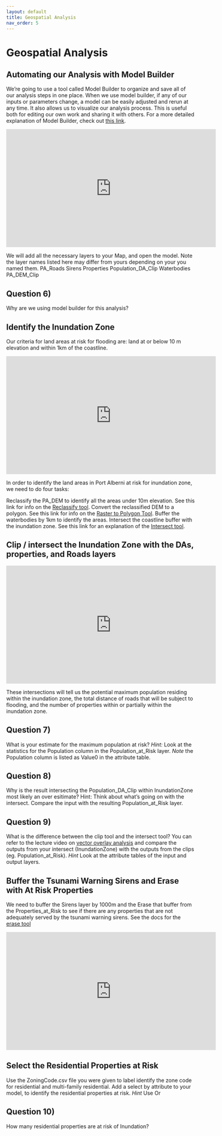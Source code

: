 ```yaml
---
layout: default
title: Geospatial Analysis
nav_order: 5
---
```


# Geospatial Analysis

## Automating our Analysis with Model Builder
We’re going to use a tool called Model Builder to organize and save all of our analysis steps in one place.  When we use model builder, if any of our inputs or parameters change, a model can be easily adjusted and rerun at any time.  It also allows us to visualize our analysis process.  This is useful both for editing our own work and sharing it with others.  For a more detailed explanation of Model Builder, check out [this link](https://pro.arcgis.com/en/pro-app/latest/help/analysis/geoprocessing/modelbuilder/modelbuilder-quick-tour.htm).

<iframe width="560" height="315" src="https://www.youtube.com/embed/EieOCReT640" title="YouTube video player" frameborder="0" allow="accelerometer; autoplay; clipboard-write; encrypted-media; gyroscope; picture-in-picture" allowfullscreen></iframe>
 
We will add all the necessary layers to your Map, and open the model.  Note the layer names listed here may differ from yours depending on your you named them.
    PA_Roads
    Sirens
    Properties
    Population_DA_Clip
    Waterbodies
    PA_DEM_Clip

## Question 6)
Why are we using model builder for this analysis?

## Identify the Inundation Zone

Our criteria for land areas at risk for flooding are: land at or below 10 m elevation and within 1km of the coastline.

<iframe width="560" height="315" src="https://www.youtube.com/embed/IcK349lACUM" title="YouTube video player" frameborder="0" allow="accelerometer; autoplay; clipboard-write; encrypted-media; gyroscope; picture-in-picture" allowfullscreen></iframe>

In order to identify the land areas in Port Alberni at risk for inundation zone, we need to do four tasks:

Reclassify the PA_DEM to identify all the areas under 10m elevation. See this link for info on the [Reclassify tool](https://pro.arcgis.com/en/pro-app/latest/tool-reference/spatial-analyst/reclassify.htm).
Convert the reclassified DEM to a polygon. See this link for info on the [Raster to Polygon Tool](https://pro.arcgis.com/en/pro-app/latest/tool-reference/conversion/raster-to-polygon.htm).
Buffer the waterbodies by 1km to identify the areas.
Intersect the coastline buffer with the inundation zone. See this link for an explanation of the [Intersect tool](https://pro.arcgis.com/en/pro-app/latest/tool-reference/analysis/intersect.htm).

## Clip / intersect the Inundation Zone with the DAs, properties, and Roads layers

<iframe width="560" height="315" src="https://www.youtube.com/embed/LsUyoUXW5tg" title="YouTube video player" frameborder="0" allow="accelerometer; autoplay; clipboard-write; encrypted-media; gyroscope; picture-in-picture" allowfullscreen></iframe>

These intersections will tell us the potential maximum population residing within the inundation zone, the total distance of roads that will be subject to flooding, and the number of properties within or partially within the inundation zone.

## Question 7)
What is your estimate for the maximum population at risk? *Hint:* Look at the statistics for the Population column in the Population_at_Risk layer.  *Note* the Population column is listed as Value0 in the attribute table.
<!--Me: 15,904 -->
<!--Avinash: 15149 -->
<!--Tin: 12,767 -->

## Question 8)
Why is the result intersecting the Population_DA_Clip within InundationZone most likely an over esitimate?  Hint: Think about what’s going on with the intersect.  Compare the input with the resulting Population_at_Risk layer. 

## Question 9)
What is the difference between the clip tool and the intersect tool?  You can refer to the lecture video on [vector overlay analysis](https://www.youtube.com/watch?v=jkjVX97Xtcc) and compare the outputs from your intersect (InundationZone) with the outputs from the clips (eg. Population_at_Risk).  *Hint* Look at the attribute tables of the input and output layers.

## Buffer the Tsunami Warning Sirens and Erase with At Risk Properties

We need to buffer the Sirens layer by 1000m and the Erase that buffer from the Properties_at_Risk to see if there are any properties that are not adequately served by the tsunami warning sirens.  See the docs for the [erase tool](https://pro.arcgis.com/en/pro-app/latest/tool-reference/analysis/erase.htm)

<iframe width="560" height="315" src="https://www.youtube.com/embed/af2Re9qoVCg" title="YouTube video player" frameborder="0" allow="accelerometer; autoplay; clipboard-write; encrypted-media; gyroscope; picture-in-picture" allowfullscreen></iframe>

## Select the Residential Properties at Risk

Use the ZoningCode.csv file you were given to label identify the zone code for residential and multi-family residential.  Add a select by attribute to your model, to identify the residential properties at risk.  *Hint* Use Or

## Question 10)
How many residential properties are at risk of Inundation?
<!--Me: 699 -->
<!--Tin: 696  -->
<!--Avinash: 673 (zone 2) -->